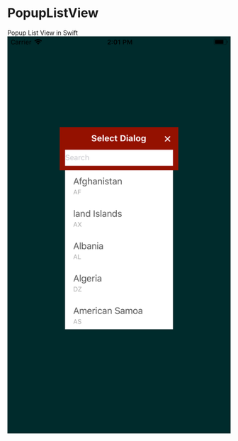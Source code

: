 # PopupListView
Popup List View in Swift
![Screenshot](https://github.com/farhan101/PopupListView/blob/master/ListView/Assets.xcassets/screenshot.imageset/Simulator%20Screen%20Shot%20-%20iPhone%208%20Plus%20-%202018-01-30%20at%2014.01.23.png)
